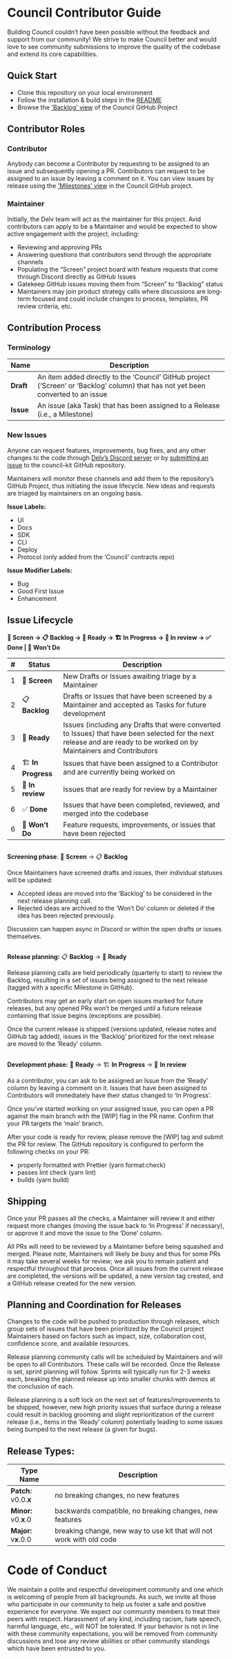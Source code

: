 # Council Contributor Guide

Building Council couldn’t have been possible without the feedback and support from our community! We strive to make Council better and would love to see community submissions to improve the quality of the codebase and extend its core capabilities.

## Quick Start
* Clone this repository on your local environment
* Follow the installation & build steps in the [README](https://github.com/delvtech/council-kit#readme)
* Browse the ['Backlog' view](https://github.com/orgs/delvtech/projects/7/views/1) of the Council GitHub Project

## Contributor Roles

### Contributor
Anybody can become a Contributor by requesting to be assigned to an issue and subsequently opening a PR. Contributors can request to be assigned to an issue by leaving a comment on it. You can view issues by release using the ['Milestones' view](https://github.com/orgs/delvtech/projects/7/views/5) in the Council GitHub project.

### Maintainer
Initially, the Delv team will act as the maintainer for this project. Avid contributors can apply to be a Maintainer and would be expected to show active engagement with the project, including:
* Reviewing and approving PRs
* Answering questions that contributors send through the appropriate channels
* Populating the “Screen” project board with feature requests that come through Discord directly as GitHub Issues
* Gatekeep GitHub issues moving them from “Screen” to “Backlog” status
* Maintainers may join product strategy calls where discussions are long-term focused and could include changes to process, templates, PR review criteria, etc.
 
 
## Contribution Process

### Terminology

| Name | Description |
| -------- | -------- |
| **Draft**     | An item added directly to the ‘Council’ GitHub project (‘Screen’ or ‘Backlog’ column) that has not yet been converted to an issue |
| **Issue**     | An issue (aka Task) that has been assigned to a Release (i.e., a Milestone) |

### New Issues

Anyone can request features, improvements, bug fixes, and any other changes to the code through [Delv’s Discord server](https://discord.gg/tQC6jzHn) or by [submitting an issue](https://github.com/delvtech/council-kit/issues) to the council-kit GitHub repository.

Maintainers will monitor these channels and add them to the repository’s GitHub Project, thus initiating the issue lifecycle. New ideas and requests are triaged by maintainers on an ongoing basis.

**Issue Labels:**
* UI
* Docs
* SDK
* CLI
* Deploy
* Protocol (only added from the ‘Council’ contracts repo)

**Issue Modifier Labels:**
* Bug
* Good First Issue
* Enhancement

## Issue Lifecycle

**🧐 Screen → 📋 Backlog → 🔖 Ready → 🏗 In Progress → 👀 In review → ✅ Done  |  🚫 Won’t Do**

| #  |          Status          |    Description      |
| - | ------------------ | -------- |
| 1 | 🧐 **Screen**      | New Drafts or Issues awaiting triage by a Maintainer     |
| 2 | 📋 **Backlog**     | Drafts or Issues that have been screened by a Maintainer and accepted as Tasks for future development     |
| 3 | 🔖 **Ready**       | Issues (including any Drafts that were converted to Issues) that have been selected for the next release and are ready to be worked on by Maintainers and Contributors     |
| 4 | 🏗 **In Progress** | Issues that have been assigned to a Contributor and are currently being worked on     |
| 5 | 👀 **In review**   | Issues that are ready for review by a Maintainer     |
| 6 | ✅ **Done**        | Issues that have been completed, reviewed, and merged into the codebase     |
| 6 | 🚫 **Won’t Do**    | Feature requests, improvements, or issues that have been rejected     |

##
**Screening phase**: 🧐 **Screen** → 📋 **Backlog**

Once Maintainers have screened drafts and issues, their individual statuses will be updated:
* Accepted ideas are moved into the ‘Backlog’ to be considered in the next release planning call.
* Rejected ideas are archived to the ‘Won’t Do’ column or deleted if the idea has been rejected previously.

Discussion can happen async in Discord or within the open drafts or issues themselves.

##
**Release planning:** 📋 **Backlog** → 🔖 **Ready**

Release planning calls are held periodically (quarterly to start) to review the Backlog, resulting in a set of issues being assigned to the next release (tagged with a specific Milestone in GitHub).

Contributors may get an early start on open issues marked for future releases, but any opened PRs won’t be merged until a future release containing that issue begins (exceptions are possible).

Once the current release is shipped (versions updated, release notes and GitHub tag added), issues in the ‘Backlog’ prioritized for the next release are moved to the ‘Ready’ column.

##
**Development phase:** 🔖 **Ready** → 🏗 **In Progress** → 👀 **In review**

As a contributor, you can ask to be assigned an Issue from the ‘Ready’ column by leaving a comment on it. Issues that have been assigned to Contributors will immediately have their status changed to ‘In Progress’.

Once you’ve started working on your assigned issue, you can open a PR against the main branch with the [WIP] flag in the PR name. Confirm that your PR targets the ‘main’ branch.

After your code is ready for review, please remove the [WIP] tag and submit the PR for review. The GitHub repository is configured to perform the following checks on your PR:
* properly formatted with Prettier (yarn format:check)
* passes lint check (yarn lint)
* builds (yarn build)

## Shipping

Once your PR passes all the checks, a Maintainer will review it and either request more changes (moving the issue back to ‘In Progress’ if necessary), or approve it and move the issue to the ‘Done’ column.

All PRs will need to be reviewed by a Maintainer before being squashed and merged. Please note, Maintainers will likely be busy and thus for some PRs it may take several weeks for review; we ask you to remain patient and respectful throughout that process. Once all issues from the current release are completed, the versions will be updated, a new version tag created, and a GitHub release created for the new version.

## Planning and Coordination for Releases

Changes to the code will be pushed to production through releases, which group sets of issues that have been prioritized by the Council project Maintainers based on factors such as impact, size, collaboration cost, confidence score, and available resources.

Release planning community calls will be scheduled by Maintainers and will be open to all Contributors. These calls will be recorded. Once the Release is set, sprint planning will follow. Sprints will typically run for 2-3 weeks each, breaking the planned release up into smaller chunks with demos at the conclusion of each.

Release planning is a soft lock on the next set of features/improvements to be shipped, however, new high priority issues that surface during a release could result in backlog grooming and slight reprioritization of the current release (i.e., items in the ‘Ready’ column) potentially leading to some issues being bumped to the next release (a given for bugs).
 
## Release Types:

|    Type Name              |    Description                |
| ---------------- | ------------------ |
| **Patch:** v0.0.**x** | no breaking changes, no new features |
| **Minor:** v0.**x**.0 | backwards compatible, no breaking changes, new features |
| **Major:** v**x**.0.0 | breaking change, new way to use kit that will not work with old code |
 
##
# Code of Conduct
We maintain a polite and respectful development community and one which is welcoming of people from all backgrounds. As such, we invite all those who participate in our community to help us foster a safe and positive experience for everyone. We expect our community members to treat their peers with respect. Harassment of any kind, including racism, hate speech, harmful language, etc., will NOT be tolerated. If your behavior is not in line with these community expectations, you will be removed from community discussions and lose any review abilities or other community standings which have been entrusted to you.
